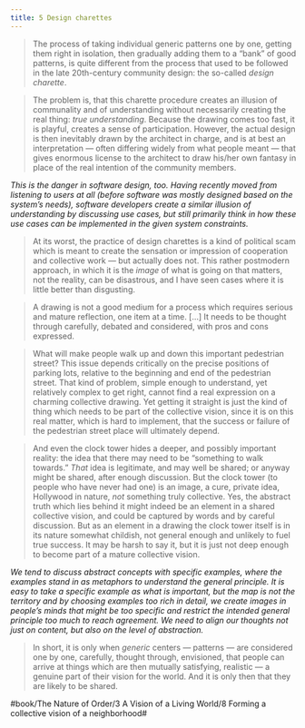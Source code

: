 ```yaml
---
title: 5 Design charettes
---
```


> The process of taking individual generic patterns one by one, getting them right in isolation, then gradually adding them to a “bank” of good patterns, is quite different from the process that used to be followed in the late 20th-century community design: the so-called *design charette*.  

> The problem is, that this charette procedure creates an illusion of communality and of understanding without necessarily creating the real thing: *true understanding*. Because the drawing comes too fast, it is playful, creates a sense of participation. However, the actual design is then inevitably drawn by the architect in charge, and is at best an interpretation — often differing widely from what people meant — that gives enormous license to the architect to draw his/her own fantasy in place of the real intention of the community members.  

*This is the danger in software design, too. Having recently moved from listening to users at all (before software was mostly designed based on the system’s needs), software developers create a similar illusion of understanding by discussing use cases, but still primarily think in how these use cases can be implemented in the given system constraints.*

> At its worst, the practice of design charettes is a kind of political scam which is meant to create the sensation or impression of cooperation and collective work — but actually does not. This rather postmodern approach, in which it is the *image* of what is going on that matters, not the reality, can be disastrous, and I have seen cases where it is little better than disgusting.  

> A drawing is not a good medium for a process which requires serious and mature reflection, one item at a time. […] It needs to be thought through carefully, debated and considered, with pros and cons expressed.  

> What will make people walk up and down this important pedestrian street? This issue depends critically on the precise positions of parking lots, relative to the beginning and end of the pedestrian street. That kind of problem, simple enough to understand, yet relatively complex to get right, cannot find a real expression on a charming collective drawing. Yet getting it straight is just the kind of thing which needs to be part of the collective vision, since it is on this real matter, which is hard to implement, that the success or failure of the pedestrian street place will ultimately depend.  

> And even the clock tower hides a deeper, and possibly important reality: the idea that there may need to be “something to walk towards.” *That* idea is legitimate, and may well be shared; or anyway might be shared, after enough discussion. But the clock tower (to people who have never had one) is an image, a cure, private idea, Hollywood in nature, *not* something truly collective. Yes, the abstract truth which lies behind it might indeed be an element in a shared collective vision, and could be captured by words and by careful discussion. But as an element in a drawing the clock tower itself is in its nature somewhat childish, not general enough and unlikely to fuel true success. It may be harsh to say it, but it is just not deep enough to become part of a mature collective vision.  

*We tend to discuss abstract concepts with specific examples, where the examples stand in as metaphors to understand the general principle. It is easy to take a specific example as what is important, but the map is not the territory and by choosing examples too rich in detail, we create images in people’s minds that might be too specific and restrict the intended general principle too much to reach agreement. We need to align our thoughts not just on content, but also on the level of abstraction.*

> In short, it is only when *generic* centers — patterns — are considered one by one, carefully, thought through, envisioned, that people can arrive at things which are then mutually satisfying, realistic — a genuine part of their vision for the world. And it is only then that they are likely to be shared.  

#book/The Nature of Order/3 A Vision of a Living World/8 Forming a collective vision of a neighborhood#